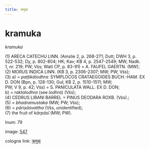 ```yaml
---
title: क्रमुक
---
```


# kramuka

<i>kramuka</i>  <div n="P" />(1) <bot>ARECA CATECHU LINN.</bot> (Ainslie 2, p. 268-271; Dutt; DWH 3, p. <div n="lb" />522-532; Dy, p. 802-804; HK; Kav; KB 4, p. 2547-2549; MW; Nadk. <div n="lb" />1, nr. 219; PW; Vśs; Watt CP, p. 83-91) = <bot>A. FAUFEL GAERTN.</bot> (MW); <div n="P" />(2) <bot>MORUS INDICA LINN.</bot> (KB 3, p. 2306-2307; MW; PW; Vśs); <div n="P" />(3) a) = <i>paṭṭikālodhra:</i> <bot>SYMPLOCOS CRATAEGOIDES BUCH.</bot>-<bot>HAM. EX <div n="lb" />D. DON</bot> (Bpn, p. 128-130; Gul; KB 2, p. 1510-1511; MW; <div n="lb" />PW; V 9, p. 42; Vśs) = <bot>S. PANICULATA WALL. EX D. DON</bot>; <div n="lb" />b) = <i>raktalodhra</i> (see <i>lodhra</i>) (Vśs); <div n="P" />(4) <bot>CEDRUS LIBANI BARREL</bot> = <bot>PINUS DEODARA ROXB.</bot> (Vśs).; <div n="P" />(5) = <i>bhadramustaka</i> (MW; PW; Vśs); <div n="P" />(6) = <i>pāriṣāśvattha</i> (Vśs, unidentified); <div n="P" />(7) the fruit of <i>kārpāsī</i> (MW; PW).

lnum: 79

image: [547](https://www.sanskrit-lexicon.uni-koeln.de/scans/csl-apidev/servepdf.php?dict=snp&page=547)

cologne link: [क्रमुक](https://sanskrit-lexicon.uni-koeln.de/scans/csl-apidev/getword.php?dict=snp&key=क्रमुक)

